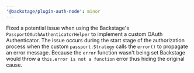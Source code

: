 ```yaml
---
'@backstage/plugin-auth-node': minor
---
```


Fixed a potential issue when using the Backstage's `PassportOAuthAuthenticatorHelper` to implement a custom OAuth Authenticator. The issue occurs during the start stage of the authorization process when the custom `passport.Strategy` calls the `error()` to propagate an error message. Because the `error` function wasn't being set Backstage would throw a `this.error is not a function` error thus hiding the original cause.
